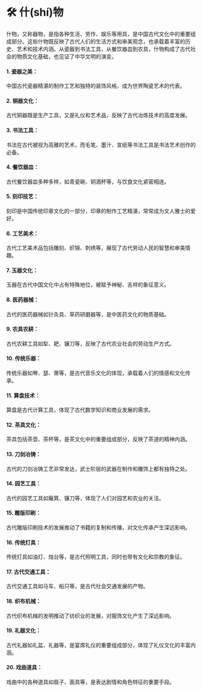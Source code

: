  # 🛠️ 什(shí)物

 什物，又称器物，是指各种生活、劳作、娱乐等用具，是中国古代文化中的重要组成部分。这些什物既反映了古代人们的生活方式和审美观念，也承载着丰富的历史、艺术和技术内涵。从瓷器到书法工具，从餐饮器皿到农具，什物构成了古代社会的物质文化基础，也见证了中华文明的演变。

 #### 1. 瓷器之美：
 中国古代瓷器精湛的制作工艺和独特的装饰风格，成为世界陶瓷艺术的代表。

#### 2. 铜器文化：
古代铜器既是生产工具，又是礼仪和艺术品，反映了古代冶炼技术的高度发展。

#### 3. 书法工具：
书法在古代被视为高雅的艺术，而毛笔、墨汁、宣纸等书法工具是书法艺术创作的必备。

#### 4. 餐饮器皿：
古代餐饮器皿多种多样，如青瓷碗、铜酒杯等，与饮食文化紧密相连。

#### 5. 刻印技艺：
刻印是中国传统印章文化的一部分，印章的制作工艺精湛，常常成为文人雅士的爱好。

#### 6. 工艺美术：
古代工艺美术品包括雕刻、织锦、刺绣等，展现了古代劳动人民的智慧和审美情趣。

#### 7. 玉器文化：
玉器在古代中国文化中占有特殊地位，被赋予神秘、吉祥的象征意义。

#### 8. 医药器械：
古代的医药器械如针灸具、草药研磨器等，是中医药文化的物质基础。

#### 9. 农具农耕：
古代农耕工具如犁、耙、镰刀等，反映了古代农业社会的劳动生产方式。

#### 10. 传统乐器：
传统乐器如琴、瑟、箫等，是古代音乐文化的体现，承载着人们的情感和文化传承。

#### 11. 算盘技术：
算盘是古代计算工具，体现了古代数学知识和商业发展的需求。

#### 12. 茶具文化：
茶具包括茶壶、茶杯等，是茶文化中的重要组成部分，反映了茶道的精神内涵。

#### 13. 刀剑冶铸：
古代的刀剑冶铸工艺非常发达，武士阶层的武器在制作和雕饰上都有独特之处。

#### 14. 园艺工具：
古代的园艺工具如簸箕、镰刀等，体现了人们对园艺和农业的关注。

#### 15. 雕版印刷：
古代雕版印刷技术的发展推动了书籍的复制和传播，对文化传承产生深远影响。

#### 16. 传统灯具：
传统灯具如油灯、烛台等，是古代照明工具，同时也带有文化和宗教的象征。

#### 17. 古代交通工具：
古代交通工具如马车、船只等，是古代社会交通发展的产物。

#### 18. 织布机械：
古代织布机械的发明推动了纺织业的发展，对服饰文化产生了深远影响。

#### 19. 礼器文化：
古代礼器如礼盆、礼器等，是宴席礼仪的重要组成部分，体现了礼仪文化的丰富内涵。

#### 20. 戏曲道具：
戏曲中的各种道具如扇子、面具等，是表达剧情和角色特征的重要手段。